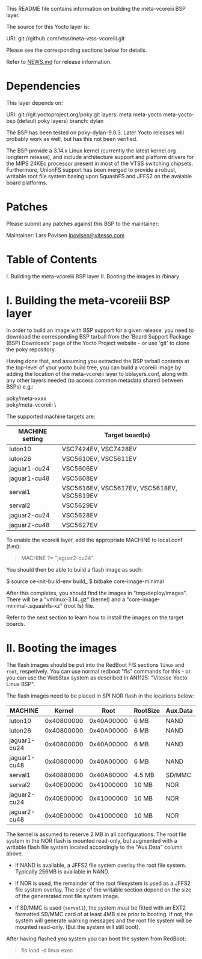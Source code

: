 This README file contains information on building the meta-vcoreiii
BSP layer.

The source for this Yocto layer is:

  URI: git://github.com/vtss/meta-vtss-vcoreiii.git

Please see the corresponding sections below for details.

Refer to [NEWS.md](NEWS.md) for release information.

Dependencies
============

This layer depends on:

  URI: git://git.yoctoproject.org/poky.git
  layers: meta meta-yocto meta-yocto-bsp (default poky layers)
  branch: dylan

The BSP has been tested on poky-dylan-9.0.3. Later Yocto releases will
probably work as well, but has this not been verified.

The BSP provide a 3.14.x Linux kernel (currently the latest kernel.org
longterm release), and include architecture support and platform
drivers for the MIPS 24KEc processor present in most of the VTSS
switching chipsets. Furthermore, UnionFS support has been merged to
provide a robust, writable root file system basing upon SquashFS and
JFFS2 on the avaiable board platforms.

Patches
=======

Please submit any patches against this BSP to the maintainer:

Maintainer: Lars Povlsen <lpovlsen@vitesse.com>

Table of Contents
=================

  I. Building the meta-vcoreiii BSP layer
 II. Booting the images in /binary

I. Building the meta-vcoreiii BSP layer
========================================

In order to build an image with BSP support for a given release, you
need to download the corresponding BSP tarball from the 'Board Support
Package (BSP) Downloads' page of the Yocto Project website - or use
'git' to clone the poky repository.

Having done that, and assuming you extracted the BSP tarball contents
at the top-level of your yocto build tree, you can build a
vcoreiii image by adding the location of the meta-vcoreiii
layer to bblayers.conf, along with any other layers needed (to access
common metadata shared between BSPs) e.g.:

  poky/meta-xxxx \
  poky/meta-vcoreiii \

The supported machine targets are:

MACHINE setting | Target board(s)
--------------- | ---------------
luton10         | VSC7424EV, VSC7428EV
luton26         | VSC5610EV, VSC5611EV
jaguar1-cu24    | VSC5606EV
jaguar1-cu48    | VSC5608EV
serval1         | VSC5616EV, VSC5617EV, VSC5618EV, VSC5619EV
serval2         | VSC5629EV
jaguar2-cu24    | VSC5628EV
jaguar2-cu48    | VSC5627EV

To enable the vcoreiii layer, add the appropriate MACHINE to local.conf (f.ex):

> MACHINE ?= "jaguar2-cu24"

You should then be able to build a flash image as such:

  $ source oe-init-build-env build_<target>
  $ bitbake core-image-minimal

After this completes, you should find the images in
"tmp/deploy/images". There will be a "vmlinux-3.14.<machine>.gz"
(kernel) and a "core-image-minimal-<machine>.squashfs-xz" (root fs)
file.

Refer to the next section to learn how to install the images on the
target boards.

II. Booting the images
======================

The flash images should be put into the RedBoot FIS sections `linux`
and `root`, respetively. You can use normal redboot "fis" commands for
this - or you can use the WebStax system as described in AN1125:
"Vitesse Yocto Linux BSP".

The flash images need to be placed in SPI NOR flash in the locations
below:

MACHINE         |   Kernel   |    Root    | RootSize | Aux.Data |
-------         | ---------- | ---------- | -------- | -------- |
luton10         | 0x40800000 | 0x40A00000 |     6 MB |    NAND  |
luton26         | 0x40800000 | 0x40A00000 |     6 MB |    NAND  |
jaguar1-cu24    | 0x40800000 | 0x40A00000 |     6 MB |    NAND  |
jaguar1-cu48    | 0x40800000 | 0x40A00000 |     6 MB |    NAND  |
serval1         | 0x40880000 | 0x40A80000 |   4.5 MB |  SD/MMC  |
serval2         | 0x40E00000 | 0x41000000 |    10 MB |     NOR  |
jaguar2-cu24    | 0x40E00000 | 0x41000000 |    10 MB |     NOR  |
jaguar2-cu48    | 0x40E00000 | 0x41000000 |    10 MB |     NOR  |

The kernel is assumed to reserve 2 MB in all configurations. The root
file system in the NOR flash is mounted read-only, but augmented with
a writable flash file system located accordingly to the "Aux.Data"
column above. 

* If NAND is available, a JFFS2 file system overlay the root file
system. Typically 256MB is available in NAND.

* If NOR is used, the remainder of the root filesystem is used as a
JFFS2 file system overlay. The size of the writable section depend on
the size of the genererated root file system image.

* If SD/MMC is used (`serval1`), the system *must* be fitted with an
EXT2 formatted SD/MMC card of at least 4MB size prior to booting. If
not, the system will generate warning messages and the root file
system will be mounted read-only. (But the system will still boot).

After having flashed you system you can boot the system from RedBoot:

> fis load -d linux
> exec


